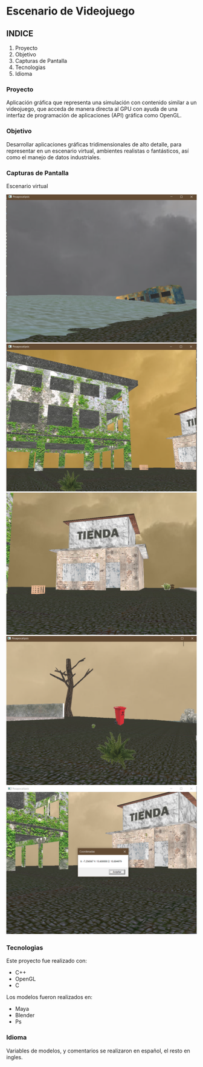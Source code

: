 # Escenario de Videojuego 
## INDICE

1. Proyecto
2. Objetivo
3. Capturas de Pantalla
4. Tecnologias 
5. Idioma


### Proyecto

Aplicación gráfica que representa una simulación con contenido similar a un videojuego, que acceda de manera directa al GPU con
ayuda de una interfaz de programación de aplicaciones (API) gráfica como OpenGL.


### Objetivo

Desarrollar aplicaciones gráficas tridimensionales de alto detalle, para representar
en un escenario virtual, ambientes realistas o fantásticos, así como el manejo de datos industriales.

### Capturas de Pantalla
Escenario virtual

![Escenario virtual](Imagenes/screenshot1.png)
![Escenario virtual](Imagenes/screenshot2.png)
![Escenario virtual](Imagenes/screenshot3.png)
![Escenario virtual](Imagenes/screenshot5.png)
![Escenario virtual](Imagenes/screenshot6.png)

### Tecnologias
Este proyecto fue realizado con:
* C++
* OpenGL
* C

Los modelos fueron realizados en:
* Maya
* Blender
* Ps
### Idioma
Variables de modelos, y comentarios se realizaron en español, el resto en ingles.
